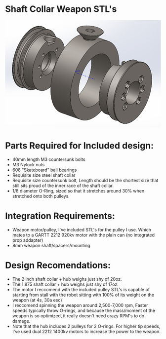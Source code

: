 # Shaft Collar Weapon STL's

![Exploded View](./Readme-photo.png)


# Parts Required for Included design:
* 40mm length M3 countersunk bolts
* M3 Nylock nuts
* 608 "Skateboard" ball bearings
* Requisite size steel shaft collar
* Requisite size countersunk bolt, Length should be the shortest size that still sits proud of the inner race of the shaft collar.
* 1/8 diameter O-Ring, sized so that it stretches around 30% when stretched onto both pulleys.

# Integration Requirements:
* Weapon motor/pulley, I've included STL's for the pulley I use.  Which mates to a GARTT 2212 920kv motor with the plain can (no integrated prop addapter)
* 8mm weapon shaft/spacers/mounting

# Design Recomendations:
* The 2 inch shaft collar + hub weighs just shy of 20oz.
* The 1.875 shaft collar + hub weighs just shy of 17oz.
* The motor I reccomend with the included pulley STL's is capable of starting from stall with the robot sitting with 100% of its weight on the weapon (at 4s, 30a esc)
* I reccomend spinning the weapon around 2,500-7,000 rpm, Faster speeds typically throw O-rings, and because the mass/moment of the weapon is so optimized, it really doesn't need crazy RPM's to do damage.
* Note that the hub includes 2 pulleys for 2 O-rings.  For higher tip speeds, I've used dual 2212 1400kv motors to increase the power to the weapon.
